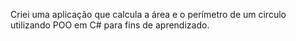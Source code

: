 Criei uma aplicação que calcula a área e o perímetro de um circulo utilizando POO em C# para fins de aprendizado.
